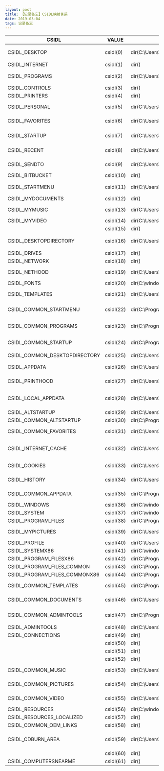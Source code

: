 ```yaml
---
layout: post
title: 【记录备忘】CSIDL映射关系
date: 2019-03-04
tags: 记录备忘 
---
```


| CSIDL                         | VALUE     | PATH - WIN7                                                                                              | PATH - XP                                                                                             |
|-------------------------------|-----------|----------------------------------------------------------------------------------------------------------|-------------------------------------------------------------------------------------------------------|
| CSIDL_DESKTOP                 | csidl(0)  | dir(C:\\Users\\username\\Desktop)                                                                        | dir(C:\\Documents and Settings\\Administrator\\桌面)                                                    |
| CSIDL_INTERNET                | csidl(1)  | dir()                                                                                                    | dir()                                                                                                 |
| CSIDL_PROGRAMS                | csidl(2)  | dir(C:\\Users\\username\\AppData\\Roaming\\Microsoft\\Windows\\StartMenu\\Programs)                      | dir(C:\\Documents and Settings\\Administrator\\「开始」菜单\\程序)                                            |
| CSIDL_CONTROLS                | csidl(3)  | dir()                                                                                                    | dir()                                                                                                 |
| CSIDL_PRINTERS                | csidl(4)  | dir()                                                                                                    | dir()                                                                                                 |
| CSIDL_PERSONAL                | csidl(5)  | dir(C:\\Users\\username\\Documents)                                                                      | dir(C:\\Documents and Settings\\Administrator\\MDocuments)                                            |
| CSIDL_FAVORITES               | csidl(6)  | dir(C:\\Users\\username\\Favorites)                                                                      | dir(C:\\Documents and Settings\\Administrator\\Favorites)                                             |
| CSIDL_STARTUP                 | csidl(7)  | dir(C:\\Users\\username\\AppData\\Roaming\\Microsoft\\Windows\\StartMenu\\Programs\\Startup)             | dir(C:\\Documents and Settings\\Administrator\\「开始」菜单\\程序\\启动)                                        |
| CSIDL_RECENT                  | csidl(8)  | dir(C:\\Users\\username\\AppData\\Roaming\\Microsoft\\Windows\\Recent)                                   | dir(C:\\Documents and Settings\\Administrator\\Recent)                                                |
| CSIDL_SENDTO                  | csidl(9)  | dir(C:\\Users\\username\\AppData\\Roaming\\Microsoft\\Windows\\SendTo)                                   | dir(C:\\Documents and Settings\\Administrator\\SendTo)                                                |
| CSIDL_BITBUCKET               | csidl(10) | dir()                                                                                                    | dir()                                                                                                 |
| CSIDL_STARTMENU               | csidl(11) | dir(C:\\Users\\username\\AppData\\Roaming\\Microsoft\\Windows\\StartMenu)                                | dir(C:\\Documents and Settings\\Administrator\\「开始」菜单)                                                |
| CSIDL_MYDOCUMENTS             | csidl(12) | dir()                                                                                                    | dir()                                                                                                 |
| CSIDL_MYMUSIC                 | csidl(13) | dir(C:\\Users\\username\\Music)                                                                          | dir(C:\\Documents and Settings\\Administrator\\MDocuments\\MMusic)                                    |
| CSIDL_MYVIDEO                 | csidl(14) | dir(C:\\Users\\username\\Videos)                                                                         | dir()                                                                                                 |
|                               | csidl(15) | dir()                                                                                                    | dir()                                                                                                 |
| CSIDL_DESKTOPDIRECTORY        | csidl(16) | dir(C:\\Users\\username\\Desktop)                                                                        | dir(C:\\Documents and Settings\\Administrator\\桌面)                                                    |
| CSIDL_DRIVES                  | csidl(17) | dir()                                                                                                    | dir()                                                                                                 |
| CSIDL_NETWORK                 | csidl(18) | dir()                                                                                                    | dir()                                                                                                 |
| CSIDL_NETHOOD                 | csidl(19) | dir(C:\\Users\\username\\AppData\\Roaming\\Microsoft\\Windows\\NetworkShortcuts)                         | dir(C:\\Documents and Settings\\Administrator\\NetHood)                                               |
| CSIDL_FONTS                   | csidl(20) | dir(C:\\windows\\Fonts)                                                                                  | dir(C:\\WINDOWS\\Fonts)                                                                               |
| CSIDL_TEMPLATES               | csidl(21) | dir(C:\\Users\\username\\AppData\\Roaming\\Microsoft\\Windows\\Templates)                                | dir(C:\\Documents and Settings\\Administrator\\Templates)                                             |
| CSIDL_COMMON_STARTMENU        | csidl(22) | dir(C:\\ProgramData\\Microsoft\\Windows\\StartMenu)                                                      | dir(C:\\Documents and Settings\\All Users\\「开始」菜单)                                                    |
| CSIDL_COMMON_PROGRAMS         | csidl(23) | dir(C:\\ProgramData\\Microsoft\\Windows\\StartMenu\\Programs)                                            | dir(C:\\Documents and Settings\\All Users\\「开始」菜单\\程序)                                                |
| CSIDL_COMMON_STARTUP          | csidl(24) | dir(C:\\ProgramData\\Microsoft\\Windows\\StartMenu\\Programs\\Startup)                                   | dir(C:\\Documents and Settings\\All Users\\「开始」菜单\\程序\\启动)                                            |
| CSIDL_COMMON_DESKTOPDIRECTORY | csidl(25) | dir(C:\\Users\\Public\\Desktop)                                                                          | dir(C:\\Documents and Settings\\All Users\\桌面)                                                        |
| CSIDL_APPDATA                 | csidl(26) | dir(C:\\Users\\username\\AppData\\Roaming)                                                               | dir(C:\\Documents and Settings\\Administrator\\ApplicatioData)                                        |
| CSIDL_PRINTHOOD               | csidl(27) | dir(C:\\Users\\username\\AppData\\Roaming\\Microsoft\\Windows\\PrinterShortcuts)                         | dir(C:\\Documents and Settings\\Administrator\\PrintHood)                                             |
| CSIDL_LOCAL_APPDATA           | csidl(28) | dir(C:\\Users\\username\\AppData\\Local)                                                                 | dir(C:\\Documents and Settings\\Administrator\\Local Settings\\ApplicatioData)                        |
| CSIDL_ALTSTARTUP              | csidl(29) | dir(C:\\Users\\username\\AppData\\Roaming\\Microsoft\\Windows\\StartMenu\\Programs\\Startup)             | dir()                                                                                                 |
| CSIDL_COMMON_ALTSTARTUP       | csidl(30) | dir(C:\\ProgramData\\Microsoft\\Windows\\StartMenu\\Programs\\Startup)                                   | dir()                                                                                                 |
| CSIDL_COMMON_FAVORITES        | csidl(31) | dir(C:\\Users\\username\\Favorites)                                                                      | dir(C:\\Documents and Settings\\All Users\\Favorites)                                                 |
| CSIDL_INTERNET_CACHE          | csidl(32) | dir(C:\\Users\\username\\AppData\\Local\\Microsoft\\Windows\\TemporaryInternetFiles)                     | dir(C:\\Documents and Settings\\Administrator\\Local Settings\\TemporarInternet Files)                |
| CSIDL_COOKIES                 | csidl(33) | dir(C:\\Users\\username\\AppData\\Roaming\\Microsoft\\Windows\\Cookies)                                  | dir(C:\\Documents and Settings\\Administrator\\Cookies)                                               |
| CSIDL_HISTORY                 | csidl(34) | dir(C:\\Users\\username\\AppData\\Local\\Microsoft\\Windows\\History)                                    | dir(C:\\Documents and Settings\\Administrator\\Local Settings\\History)                               |
| CSIDL_COMMON_APPDATA          | csidl(35) | dir(C:\\ProgramData)                                                                                     | dir(C:\\Documents and Settings\\All Users\\ApplicatioData)                                            |
| CSIDL_WINDOWS                 | csidl(36) | dir(C:\\windows)                                                                                         | dir(C:\\WINDOWS)                                                                                      |
| CSIDL_SYSTEM                  | csidl(37) | dir(C:\\windows\\system32)                                                                               | dir(C:\\WINDOWS\\system32)                                                                            |
| CSIDL_PROGRAM_FILES           | csidl(38) | dir(C:\\Program Files (x86))                                                                             | dir(C:\\Program Files)                                                                                |
| CSIDL_MYPICTURES              | csidl(39) | dir(C:\\Users\\username\\Pictures)                                                                       | dir(C:\\Documents and Settings\\Administrator\\MDocuments\\MPictures)                                 |
| CSIDL_PROFILE                 | csidl(40) | dir(C:\\Users\\username)                                                                                 | dir(C:\\Documents and Settings\\Administrator)                                                        |
| CSIDL_SYSTEMX86               | csidl(41) | dir(C:\\windows\\SysWOW64)                                                                               | dir(C:\\WINDOWS\\system32)                                                                            |
| CSIDL_PROGRAM_FILESX86        | csidl(42) | dir(C:\\Program Files (x86))                                                                             | dir()                                                                                                 |
| CSIDL_PROGRAM_FILES_COMMON    | csidl(43) | dir(C:\\Program Files (x86)\\Common Files)                                                               | dir(C:\\Program Files\\CommoFiles)                                                                    |
| CSIDL_PROGRAM_FILES_COMMONX86 | csidl(44) | dir(C:\\Program Files (x86)\\Common Files)                                                               | dir()                                                                                                 |
| CSIDL_COMMON_TEMPLATES        | csidl(45) | dir(C:\\ProgramData\\Microsoft\\Windows\\Templates)                                                      | dir(C:\\Documents and Settings\\All Users\\Templates)                                                 |
| CSIDL_COMMON_DOCUMENTS        | csidl(46) | dir(C:\\Users\\Public\\Documents)                                                                        | dir(C:\\Documents and Settings\\All Users\\Documents)                                                 |
| CSIDL_COMMON_ADMINTOOLS       | csidl(47) | dir(C:\\ProgramData\\Microsoft\\Windows\\StartMenu\\Programs\\AdministrativeTools)                       | dir(C:\\Documents and Settings\\All Users\\「开始」菜单\\程序\\管理工具)                                          |
| CSIDL_ADMINTOOLS              | csidl(48) | dir(C:\\Users\\username\\AppData\\Roaming\\Microsoft\\Windows\\StartMenu\\Programs\\AdministrativeTools) | dir()                                                                                                 |
| CSIDL_CONNECTIONS             | csidl(49) | dir()                                                                                                    | dir()                                                                                                 |
|                               | csidl(50) | dir()                                                                                                    | dir()                                                                                                 |
|                               | csidl(51) | dir()                                                                                                    | dir()                                                                                                 |
|                               | csidl(52) | dir()                                                                                                    | dir()                                                                                                 |
| CSIDL_COMMON_MUSIC            | csidl(53) | dir(C:\\Users\\Public\\Music)                                                                            | dir(C:\\Documents and Settings\\All Users\\Documents\\MMusic)                                         |
| CSIDL_COMMON_PICTURES         | csidl(54) | dir(C:\\Users\\Public\\Pictures)                                                                         | dir(C:\\Documents and Settings\\All Users\\Documents\\MPictures)                                      |
| CSIDL_COMMON_VIDEO            | csidl(55) | dir(C:\\Users\\Public\\Videos)                                                                           | dir(C:\\Documents and Settings\\All Users\\Documents\\MVideos)                                        |
| CSIDL_RESOURCES               | csidl(56) | dir(C:\\windows\\resources)                                                                              | dir(C:\\WINDOWS\\resources)                                                                           |
| CSIDL_RESOURCES_LOCALIZED     | csidl(57) | dir()                                                                                                    | dir()                                                                                                 |
| CSIDL_COMMON_OEM_LINKS        | csidl(58) | dir()                                                                                                    | dir()                                                                                                 |
| CSIDL_CDBURN_AREA             | csidl(59) | dir(C:\\Users\\username\\AppData\\Local\\Microsoft\\Windows\\Burn\\Burn)                                 | dir(C:\\Documents and Settings\\Administrator\\Local Settings\\ApplicatioData\\Microsoft\\CD Burning) |
|                               | csidl(60) | dir()                                                                                                    | dir()                                                                                                 |
| CSIDL_COMPUTERSNEARME         | csidl(61) | dir()                                                                                                    | dir()                                                                                                 |
